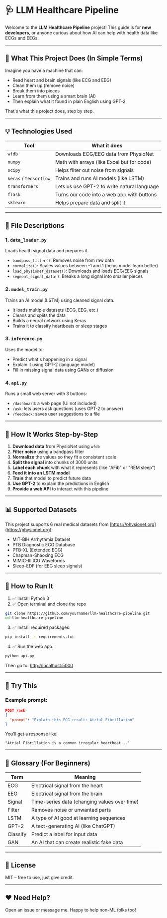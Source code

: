 # 🩺 LLM Healthcare Pipeline 

Welcome to the **LLM Healthcare Pipeline** project! This guide is for **new developers**, or anyone curious about how AI can help with health data like ECGs and EEGs.

---

## 🤖 What This Project Does (In Simple Terms)

Imagine you have a machine that can:
- Read heart and brain signals (like ECG and EEG)
- Clean them up (remove noise)
- Break them into pieces
- Learn from them using a smart brain (AI)
- Then explain what it found in plain English using GPT-2

That's what this project does, step by step.

---

## 💡 Technologies Used

| Tool | What it does |
|------|--------------|
| `wfdb` | Downloads ECG/EEG data from PhysioNet |
| `numpy` | Math with arrays (like Excel but for code) |
| `scipy` | Helps filter out noise from signals |
| `keras` / `tensorflow` | Trains and runs AI models (like LSTM) |
| `transformers` | Lets us use GPT-2 to write natural language |
| `flask` | Turns our code into a web app with buttons |
| `sklearn` | Helps prepare data and split it |

---

## 📂 File Descriptions

### 1. `data_loader.py`
Loads health signal data and prepares it.

- `bandpass_filter()`: Removes noise from raw data
- `normalize()`: Scales values between -1 and 1 (helps model learn better)
- `load_physionet_dataset()`: Downloads and loads ECG/EEG signals
- `segment_signal_data()`: Breaks a long signal into smaller pieces

### 2. `model_train.py`
Trains an AI model (LSTM) using cleaned signal data.

- It loads multiple datasets (ECG, EEG, etc.)
- Cleans and splits the data
- Builds a neural network using Keras
- Trains it to classify heartbeats or sleep stages

### 3. `inference.py`
Uses the model to:
- Predict what's happening in a signal
- Explain it using GPT-2 (language model)
- Fill in missing signal data using GANs or diffusion

### 4. `api.py`
Runs a small web server with 3 buttons:
- `/dashboard`: a web page (UI not included)
- `/ask`: lets users ask questions (uses GPT-2 to answer)
- `/feedback`: saves user suggestions to a file

---

## 🧠 How It Works Step-by-Step

1. **Download data** from PhysioNet using `wfdb`
2. **Filter noise** using a bandpass filter
3. **Normalize** the values so they fit a consistent scale
4. **Split the signal** into chunks of 3000 units
5. **Label each chunk** with what it represents (like "AFib" or "REM sleep")
6. **Feed it into an LSTM model**
7. **Train** that model to predict future data
8. **Use GPT-2** to explain the predictions in English
9. **Provide a web API** to interact with this pipeline

---

## 📊 Supported Datasets

This project supports 6 real medical datasets from [https://physionet.org](https://physionet.org):

- MIT-BIH Arrhythmia Dataset
- PTB Diagnostic ECG Database
- PTB-XL (Extended ECG)
- Chapman-Shaoxing ECG
- MIMIC-III ICU Waveforms
- Sleep-EDF (for EEG sleep signals)

---

## 🔌 How to Run It

1. ✅ Install Python 3
2. ✅ Open terminal and clone the repo
```bash
git clone https://github.com/yourname/llm-healthcare-pipeline.git
cd llm-healthcare-pipeline
```
3. ✅ Install required packages:
```bash
pip install -r requirements.txt
```
4. ✅ Run the web app:
```bash
python api.py
```

Then go to: [http://localhost:5000](http://localhost:5000)

---

## 🧪 Try This

### Example prompt:
```json
POST /ask
{
  "prompt": "Explain this ECG result: Atrial Fibrillation"
}
```

You’ll get a response like:
```
"Atrial Fibrillation is a common irregular heartbeat..."
```

---

## 📘 Glossary (For Beginners)

| Term | Meaning |
|------|--------|
| ECG | Electrical signal from the heart |
| EEG | Electrical signal from the brain |
| Signal | Time-series data (changing values over time) |
| Filter | Removes noise or unwanted parts |
| LSTM | A type of AI good at learning sequences |
| GPT-2 | A text-generating AI (like ChatGPT) |
| Classify | Predict a label for input data |
| GAN | An AI that can create realistic fake data |

---

## 📄 License

MIT – free to use, just give credit.

---

## ❤️ Need Help?

Open an issue or message me. Happy to help non-ML folks too!

